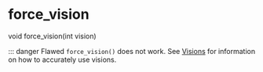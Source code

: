 # force_vision

<Prototype>void force_vision(int vision)</Prototype>

::: danger Flawed
`force_vision()` does not work. See [Visions](../guide/changing-world.md#visions) for information on how to accurately use visions.
